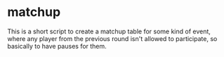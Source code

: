 # matchup

This is a short script to create a matchup table for some kind of event, where any player from the previous round isn't allowed to participate, so basically to have pauses for them.
